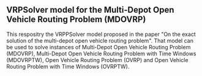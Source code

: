 ## VRPSolver model for the Multi-Depot Open Vehicle Routing Problem (MDOVRP)

This respositry the VRPPSolver model proposed in the paper "On the exact solution of the multi-depot open vehicle routing problem". That model can be used to solve instances of Multi-Depot Open Vehicle Routing Problem (MDOVRP), Multi-Depot Open Vehicle Routing Problem with Time Windows (MDOVRPTW), Open Vehicle Routing Problem (OVRP) and Open Vehicle Routing Problem with Time Windows (OVRPTW). 


